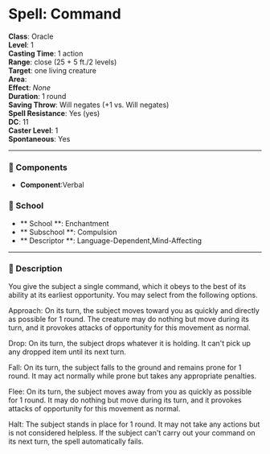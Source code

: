 
# Spell: Command
**Class**: Oracle  
**Level**: 1  
**Casting Time**: 1 action  
**Range**: close (25 + 5 ft./2 levels)  
**Target**: one living creature  
**Area**:   
**Effect**: _None_  
**Duration**: 1 round  
**Saving Throw**: Will negates (+1 vs. Will negates)  
**Spell Resistance**: Yes (yes)  
**DC**: 11  
**Caster Level**: 1  
**Spontaneous**: Yes

---

### 🔮 Components
- **Component**:Verbal

### 🏫 School
- ** School **: Enchantment
- ** Subschool **: Compulsion
- ** Descriptor **: Language-Dependent,Mind-Affecting
---

### 📜 Description
You give the subject a single command, which it obeys to the best of its ability at its earliest opportunity. You may select from the following options.

Approach: On its turn, the subject moves toward you as quickly and directly as possible for 1 round. The creature may do nothing but move during its turn, and it provokes attacks of opportunity for this movement as normal.

Drop: On its turn, the subject drops whatever it is holding. It can't pick up any dropped item until its next turn.

Fall: On its turn, the subject falls to the ground and remains prone for 1 round. It may act normally while prone but takes any appropriate penalties.

Flee: On its turn, the subject moves away from you as quickly as possible for 1 round. It may do nothing but move during its turn, and it provokes attacks of opportunity for this movement as normal.

Halt: The subject stands in place for 1 round. It may not take any actions but is not considered helpless. If the subject can't carry out your command on its next turn, the spell automatically fails.
